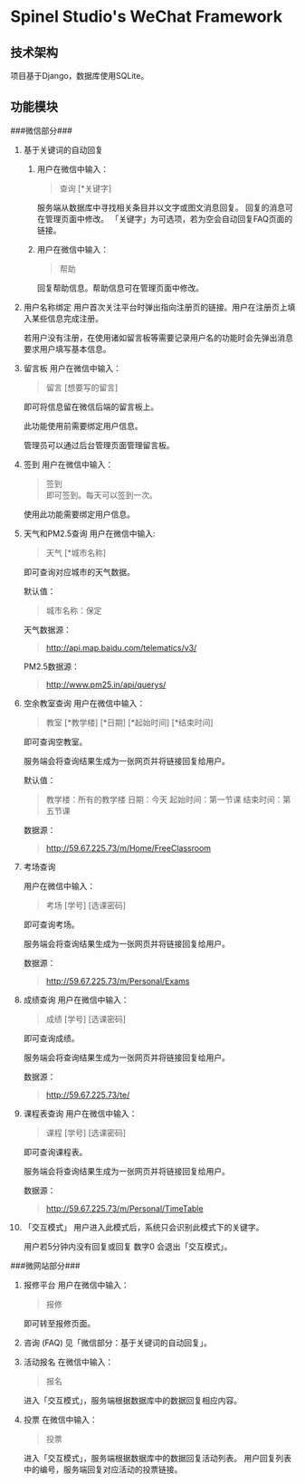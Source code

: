 Spinel Studio's WeChat Framework
================================

技术架构
--------
项目基于Django，数据库使用SQLite。    

功能模块
--------
###微信部分###
1. 基于关键词的自动回复
    1. 用户在微信中输入：
        >查询 [*关键字]    

        服务端从数据库中寻找相关条目并以文字或图文消息回复。
        回复的消息可在管理页面中修改。
        「关键字」为可选项，若为空会自动回复FAQ页面的链接。    

    2. 用户在微信中输入：
        >帮助    

        回复帮助信息。帮助信息可在管理页面中修改。    

2. 用户名称绑定
    用户首次关注平台时弹出指向注册页的链接。用户在注册页上填入某些信息完成注册。    

    若用户没有注册，在使用诸如留言板等需要记录用户名的功能时会先弹出消息要求用户填写基本信息。    

3. 留言板
    用户在微信中输入：
    >留言 [想要写的留言]    

    即可将信息留在微信后端的留言板上。    

    此功能使用前需要绑定用户信息。    

    管理员可以通过后台管理页面管理留言板。    

4. 签到
    用户在微信中输入：
    >签到    
    即可签到。每天可以签到一次。    

    使用此功能需要绑定用户信息。
 
5. 天气和PM2.5查询
    用户在微信中输入:
    >天气 [*城市名称]    

    即可查询对应城市的天气数据。     

    默认值：
    >城市名称：保定

    天气数据源：
    >http://api.map.baidu.com/telematics/v3/

    PM2.5数据源：
    >http://www.pm25.in/api/querys/    

6. 空余教室查询
    用户在微信中输入：
    >教室 [*教学楼] [*日期] [*起始时间] [*结束时间]    

    即可查询空教室。    

    服务端会将查询结果生成为一张网页并将链接回复给用户。    

    默认值：
    >教学楼：所有的教学楼
    >日期：今天
    >起始时间：第一节课
    >结束时间：第五节课

    数据源：
    >http://59.67.225.73/m/Home/FreeClassroom

7. 考场查询

    用户在微信中输入：
    >考场 [学号] [选课密码]    

    即可查询考场。    

    服务端会将查询结果生成为一张网页并将链接回复给用户。     

    数据源：
    >http://59.67.225.73/m/Personal/Exams
 
8. 成绩查询
    用户在微信中输入：
    >成绩 [学号] [选课密码]    

    即可查询成绩。    

    服务端会将查询结果生成为一张网页并将链接回复给用户。    

    数据源：
    >http://59.67.225.73/te/
 
9. 课程表查询
    用户在微信中输入：
    >课程 [学号] [选课密码]    

    即可查询课程表。     

    服务端会将查询结果生成为一张网页并将链接回复给用户。     

     数据源：
     >http://59.67.225.73/m/Personal/TimeTable
10. 「交互模式」
    用户进入此模式后，系统只会识别此模式下的关键字。    

    用户若5分钟内没有回复或回复 数字0 会退出「交互模式」。

###微网站部分###
1. 报修平台
    用户在微信中输入：
    >报修     

    即可转至报修页面。    

2. 咨询 (FAQ)
    见「微信部分：基于关键词的自动回复」。
3. 活动报名
    在微信中输入：
    >报名    

    进入「交互模式」，服务端根据数据库中的数据回复相应内容。

4. 投票
    在微信中输入：
    >投票    

    进入「交互模式」，服务端根据数据库中的数据回复活动列表。
    用户回复列表中的编号，服务端回复对应活动的投票链接。    

